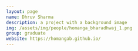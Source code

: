 ```yaml
---
layout: page
name: Dhruv Sharma
description: a project with a background image
img: /assets/img/people/homanga_bharadhwaj_1.png
group: graduate
website: https://homangab.github.io/
---
```


